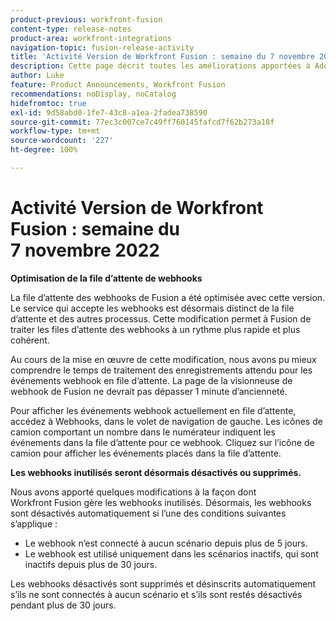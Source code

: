 ```yaml
---
product-previous: workfront-fusion
content-type: release-notes
product-area: workfront-integrations
navigation-topic: fusion-release-activity
title: 'Activité Version de Workfront Fusion : semaine du 7 novembre 2022'
description: Cette page décrit toutes les améliorations apportées à Adobe Workfront Fusion durant la semaine du 7 novembre 2022.
author: Luke
feature: Product Announcements, Workfront Fusion
recommendations: noDisplay, noCatalog
hidefromtoc: true
exl-id: 9d58abd0-1fe7-43c8-a1ea-2fadea738590
source-git-commit: 77ec3c007ce7c49ff760145fafcd7f62b273a18f
workflow-type: tm+mt
source-wordcount: '227'
ht-degree: 100%

---
```


# Activité Version de Workfront Fusion : semaine du 7 novembre 2022

**Optimisation de la file d’attente de webhooks**

La file d’attente des webhooks de Fusion a été optimisée avec cette version. Le service qui accepte les webhooks est désormais distinct de la file d’attente et des autres processus. Cette modification permet à Fusion de traiter les files d’attente des webhooks à un rythme plus rapide et plus cohérent.

Au cours de la mise en œuvre de cette modification, nous avons pu mieux comprendre le temps de traitement des enregistrements attendu pour les événements webhook en file d’attente. La page de la visionneuse de webhook de Fusion ne devrait pas dépasser 1 minute d’ancienneté.

Pour afficher les événements webhook actuellement en file d’attente, accédez à Webhooks, dans le volet de navigation de gauche. Les icônes de camion comportant un nombre dans le numérateur indiquent les événements dans la file d’attente pour ce webhook. Cliquez sur l’icône de camion pour afficher les événements placés dans la file d’attente.


**Les webhooks inutilisés seront désormais désactivés ou supprimés.**

Nous avons apporté quelques modifications à la façon dont Workfront Fusion gère les webhooks inutilisés. Désormais, les webhooks sont désactivés automatiquement si l’une des conditions suivantes s’applique :

* Le webhook n’est connecté à aucun scénario depuis plus de 5 jours.
* Le webhook est utilisé uniquement dans les scénarios inactifs, qui sont inactifs depuis plus de 30 jours.

Les webhooks désactivés sont supprimés et désinscrits automatiquement s’ils ne sont connectés à aucun scénario et s’ils sont restés désactivés pendant plus de 30 jours.
